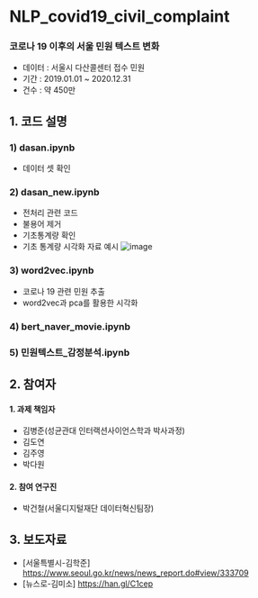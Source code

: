 # NLP_covid19_civil_complaint
### 코로나 19 이후의 서울 민원 텍스트 변화
+ 데이터 : 서울시 다산콜센터 접수 민원
+ 기간 : 2019.01.01 ~ 2020.12.31
+ 건수 : 약 450만

## 1. 코드 설명
### 1) dasan.ipynb
- 데이터 셋 확인
### 2) dasan_new.ipynb
+ 전처리 관련 코드
+ 불용어 제거
+ 기초통계량 확인
+ 기초 통계량 시각화 자료 예시 
![image](https://user-images.githubusercontent.com/60343930/110743674-c43f4080-827b-11eb-92a0-f40b08ae9085.png)
### 3) word2vec.ipynb
+ 코로나 19 관련 민원 추출
+ word2vec과 pca를 활용한 시각화
### 4) bert_naver_movie.ipynb
### 5) 민원텍스트_감정분석.ipynb

## 2. 참여자
#### 1. 과제 책임자
- 김병준(성균관대 인터랙션사이언스학과 박사과정)
- 김도연
- 김주영
- 박다원

#### 2. 참여 연구진
- 박건철(서울디지털재단 데이터혁신팀장)

## 3. 보도자료
- [서울특별시-김학준] https://www.seoul.go.kr/news/news_report.do#view/333709
- [뉴스로-김미소] https://han.gl/C1cep
